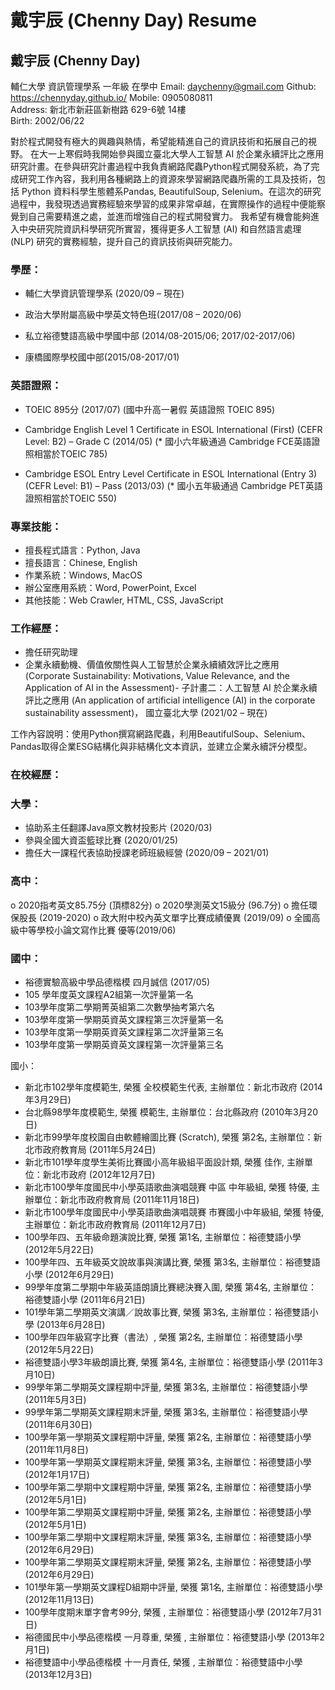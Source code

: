 # 戴宇辰 (Chenny Day) Resume

## 戴宇辰 (Chenny Day)                                                    
輔仁大學 資訊管理學系 一年級 在學中
Email: daychenny@gmail.com
Github: https://chennyday.github.io/
Mobile: 0905080811                                                     
Address: 新北市新莊區新樹路 629-6號 14樓              
Birth: 2002/06/22

對於程式開發有極大的興趣與熱情，希望能精進自己的資訊技術和拓展自己的視野。
在大一上寒假時我開始參與國立臺北大學人工智慧 AI 於企業永續評比之應用研究計畫。在參與研究計畫過程中我負責網路爬蟲Python程式開發系統，為了完成研究工作內容，我利用各種網路上的資源來學習網路爬蟲所需的工具及技術，包括 Python 資料科學生態體系Pandas, BeautifulSoup, Selenium。在這次的研究過程中，我發現透過實務經驗來學習的成果非常卓越，在實際操作的過程中便能察覺到自己需要精進之處，並進而增強自己的程式開發實力。
我希望有機會能夠進入中央研究院資訊科學研究所實習，獲得更多人工智慧 (AI) 和自然語言處理  (NLP) 研究的實務經驗，提升自己的資訊技術與研究能力。

### 學歷：

- 輔仁大學資訊管理學系 (2020/09 – 現在)

- 政治大學附屬高級中學英文特色班(2017/08 – 2020/06)

- 私立裕德雙語高級中學國中部 (2014/08-2015/06; 2017/02-2017/06)

- 康橋國際學校國中部(2015/08-2017/01)

### 英語證照：

- TOEIC 895分 (2017/07) (國中升高一暑假 英語證照 TOEIC 895)

- Cambridge English Level 1 Certificate in ESOL International (First) (CEFR Level: B2) – Grade C (2014/05) (* 國小六年級通過 Cambridge FCE英語證照相當於TOEIC 785)

- Cambridge ESOL Entry Level Certificate in ESOL International (Entry 3) (CEFR Level: B1) – Pass (2013/03) (* 國小五年級通過 Cambridge PET英語證照相當於TOEIC 550)


### 專業技能：
- 擅長程式語言：Python, Java
-	擅長語言：Chinese, English
-	作業系統：Windows, MacOS
-	辦公室應用系統：Word, PowerPoint, Excel
-	其他技能：Web Crawler, HTML, CSS, JavaScript

### 工作經歷：
-	擔任研究助理 
  -	企業永續動機、價值攸關性與人工智慧於企業永續績效評比之應用 (Corporate Sustainability: Motivations, Value Relevance, and the Application of AI in the Assessment)-
子計畫二：人工智慧 AI 於企業永續評比之應用 
(An application of artificial intelligence (AI) in the corporate sustainability assessment)，
國立臺北大學 (2021/02 – 現在)

工作內容說明：使用Python撰寫網路爬蟲，利用BeautifulSoup、Selenium、Pandas取得企業ESG結構化與非結構化文本資訊，並建立企業永續評分模型。

### 在校經歷：
### 大學：
-	協助系主任翻譯Java原文教材投影片 (2020/03)
-	參與全國大資盃籃球比賽 (2020/01/25)
-	擔任大一課程代表協助授課老師班級經營 (2020/09 – 2021/01)

### 高中：
o	2020指考英文85.75分 (頂標82分)
o	2020學測英文15級分 (96.7分)
o	擔任環保股長 (2019-2020)
o	政大附中校內英文單字比賽成績優異 (2019/09)
o	全國高級中等學校小論文寫作比賽 優等(2019/06)

### 國中：
-	裕德實驗高級中學品德楷模 四月誠信 (2017/05)
-	105 學年度英文課程A2組第一次評量第一名
-	103學年度第二學期菁英組第二次數學抽考第六名
-	103學年度第一學期英資英文課程第三次評量第一名
-	103學年度第一學期英資英文課程第二次評量第三名
-	103學年度第一學期英資英文課程第一次評量第三名

國小：
-	新北市102學年度模範生, 榮獲 全校模範生代表, 主辦單位：新北市政府 (2014年3月29日)
-	台北縣98學年度模範生, 榮獲 模範生, 主辦單位：台北縣政府 (2010年3月20日)
-	新北市99學年度校園自由軟體繪圖比賽 (Scratch), 榮獲 第2名, 主辦單位：新北市政府教育局 (2011年5月24日)
-	新北市101學年度學生美術比賽國小高年級組平面設計類, 榮獲 佳作, 主辦單位：新北市政府 (2012年12月7日)
-	新北市100學年度國民中小學英語歌曲演唱競賽 中區 中年級組, 榮獲 特優, 主辦單位：新北市政府教育局 (2011年11月18日)
-	新北市100學年度國民中小學英語歌曲演唱競賽 市賽國小中年級組, 榮獲 特優, 主辦單位：新北市政府教育局 (2011年12月7日)
-	100學年四、五年級命題演說比賽, 榮獲 第1名, 主辦單位：裕德雙語小學 (2012年5月22日)
-	100學年四、五年級英文說故事與演講比賽, 榮獲 第3名, 主辦單位：裕德雙語小學 (2012年6月29日)
-	99學年度第二學期中年級英語朗讀比賽總決賽入圍, 榮獲 第4名, 主辦單位：裕德雙語小學 (2011年6月21日)
-	101學年第二學期英文演講／說故事比賽, 榮獲 第3名, 主辦單位：裕德雙語小學 (2013年6月28日)
-	100學年四年級寫字比賽（書法）, 榮獲 第2名, 主辦單位：裕德雙語小學 (2012年5月22日)
-	裕德雙語小學3年級朗讀比賽, 榮獲 第4名, 主辦單位：裕德雙語小學 (2011年3月10日)
-	99學年第二學期英文課程期中評量, 榮獲 第3名, 主辦單位：裕德雙語小學 (2011年5月3日)
-	99學年第二學期英文課程期末評量, 榮獲 第3名, 主辦單位：裕德雙語小學 (2011年6月30日)
-	100學年第一學期英文課程期中評量, 榮獲 第2名, 主辦單位：裕德雙語小學 (2011年11月8日)
-	100學年第一學期英文課程期末評量, 榮獲 第3名, 主辦單位：裕德雙語小學 (2012年1月17日)
-	100學年第二學期中文課程期中評量, 榮獲 第2名, 主辦單位：裕德雙語小學 (2012年5月1日)
-	100學年第二學期英文課程期中評量, 榮獲 第2名, 主辦單位：裕德雙語小學 (2012年5月1日)
-	100學年第二學期中文課程期末評量, 榮獲 第3名, 主辦單位：裕德雙語小學 (2012年6月29日)
-	100學年第二學期英文課程期末評量, 榮獲 第2名, 主辦單位：裕德雙語小學 (2012年6月29日)
-	101學年第一學期英文課程D組期中評量, 榮獲 第1名, 主辦單位：裕德雙語小學 (2012年11月13日)
-	100學年度期末單字會考99分, 榮獲 , 主辦單位：裕德雙語小學 (2012年7月31日)
-	裕德國民中小學品德楷模 一月尊重, 榮獲 , 主辦單位：裕德雙語小學 (2013年2月1日)
-	裕德雙語中小學品德楷模 十一月責任, 榮獲 , 主辦單位：裕德雙語中小學 (2013年12月3日)
